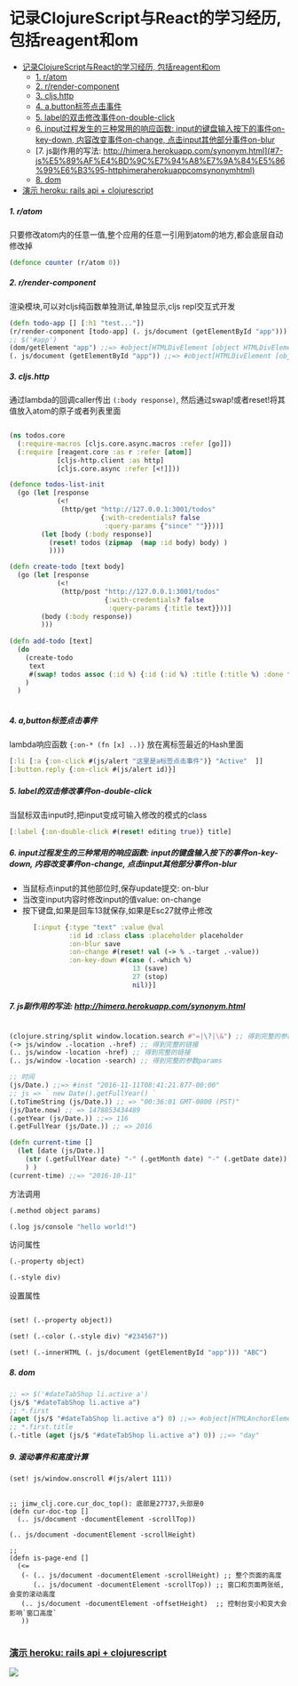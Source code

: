 # 记录ClojureScript与React的学习经历, 包括reagent和om




- [记录ClojureScript与React的学习经历, 包括reagent和om](#%E8%AE%B0%E5%BD%95clojurescript%E4%B8%8Ereact%E7%9A%84%E5%AD%A6%E4%B9%A0%E7%BB%8F%E5%8E%86-%E5%8C%85%E6%8B%ACreagent%E5%92%8Com)
    - [1. r/atom](#1-ratom)
    - [2. r/render-component](#2-rrender-component)
    - [3. cljs.http](#3-cljshttp)
    - [4. a,button标签点击事件](#4-abutton%E6%A0%87%E7%AD%BE%E7%82%B9%E5%87%BB%E4%BA%8B%E4%BB%B6)
    - [5. label的双击修改事件on-double-click](#5-label%E7%9A%84%E5%8F%8C%E5%87%BB%E4%BF%AE%E6%94%B9%E4%BA%8B%E4%BB%B6on-double-click)
    - [6. input过程发生的三种常用的响应函数: input的键盘输入按下的事件on-key-down, 内容改变事件on-change, 点击input其他部分事件on-blur](#6-input%E8%BF%87%E7%A8%8B%E5%8F%91%E7%94%9F%E7%9A%84%E4%B8%89%E7%A7%8D%E5%B8%B8%E7%94%A8%E7%9A%84%E5%93%8D%E5%BA%94%E5%87%BD%E6%95%B0-input%E7%9A%84%E9%94%AE%E7%9B%98%E8%BE%93%E5%85%A5%E6%8C%89%E4%B8%8B%E7%9A%84%E4%BA%8B%E4%BB%B6on-key-down-%E5%86%85%E5%AE%B9%E6%94%B9%E5%8F%98%E4%BA%8B%E4%BB%B6on-change-%E7%82%B9%E5%87%BBinput%E5%85%B6%E4%BB%96%E9%83%A8%E5%88%86%E4%BA%8B%E4%BB%B6on-blur)
    - [7. js副作用的写法: http://himera.herokuapp.com/synonym.html](#7-js%E5%89%AF%E4%BD%9C%E7%94%A8%E7%9A%84%E5%86%99%E6%B3%95-httphimeraherokuappcomsynonymhtml)
    - [8. dom](#8-dom)
- [演示 heroku: rails api + clojurescript](#%E6%BC%94%E7%A4%BA-heroku-rails-api--clojurescript)





##### 1. r/atom 
只要修改atom内的任意一值,整个应用的任意一引用到atom的地方,都会底层自动修改掉
```clojure
(defonce counter (r/atom 0))
```
##### 2. r/render-component
渲染模块,可以对cljs纯函数单独测试,单独显示,cljs repl交互式开发
```clojure
(defn todo-app [] [:h1 "test..."])
(r/render-component [todo-app] (. js/document (getElementById "app"))) 
;; $('#app')
(dom/getElement "app") ;;=> #object[HTMLDivElement [object HTMLDivElement]]
(. js/document (getElementById "app")) ;;=> #object[HTMLDivElement [object HTMLDivElement]]

```
##### 3. cljs.http
通过lambda的回调caller传出 `(:body response)`, 然后通过swap!或者reset!将其值放入atom的原子或者列表里面
```clojure

(ns todos.core
  (:require-macros [cljs.core.async.macros :refer [go]])
  (:require [reagent.core :as r :refer [atom]]
            [cljs-http.client :as http]
            [cljs.core.async :refer [<!]]))

(defonce todos-list-init
  (go (let [response
            (<!
             (http/get "http://127.0.0.1:3001/todos"
                       {:with-credentials? false
                        :query-params {"since" ""}}))]
        (let [body (:body response)]
          (reset! todos (zipmap  (map :id body) body) )
          ))))

(defn create-todo [text body]
  (go (let [response
            (<!
             (http/post "http://127.0.0.1:3001/todos"
                        {:with-credentials? false
                         :query-params {:title text}}))]
        (body (:body response))
        )))
        
(defn add-todo [text]
  (do
    (create-todo
     text
     #(swap! todos assoc (:id %) {:id (:id %) :title (:title %) :done false}))
    )
  )
  
```

##### 4. a,button标签点击事件
lambda响应函数 `{:on-* (fn [x] ..)}` 放在离标签最近的Hash里面
```clojure
[:li [:a {:on-click #(js/alert "这里是a标签点击事件")} "Active"  ]]
[:button.reply {:on-click #(js/alert id)}]
```
##### 5. label的双击修改事件on-double-click
当鼠标双击input时,把input变成可输入修改的模式的class
```clojure
[:label {:on-double-click #(reset! editing true)} title]
```
##### 6. input过程发生的三种常用的响应函数: input的键盘输入按下的事件on-key-down, 内容改变事件on-change, 点击input其他部分事件on-blur
* 当鼠标点input的其他部位时,保存update提交: on-blur
* 当改变input内容时修改input的值value: on-change
* 按下键盘,如果是回车13就保存,如果是Esc27就停止修改
```clojure
      [:input {:type "text" :value @val
               :id id :class class :placeholder placeholder
               :on-blur save
               :on-change #(reset! val (-> % .-target .-value))
               :on-key-down #(case (.-which %)
                               13 (save)
                               27 (stop)
                               nil)}]
```

##### 7. js副作用的写法: http://himera.herokuapp.com/synonym.html

```clojure

(clojure.string/split window.location.search #"=|\?|\&") ;; 得到完整的参数params
(-> js/window .-location .-href) ;; 得到完整的链接
(.. js/window -location -href) ;; 得到完整的链接
(.. js/window -location -search) ;; 得到完整的参数params

;; 时间
(js/Date.) ;;=> #inst "2016-11-11T08:41:21.877-00:00"
;; js => ` new Date().getFullYear() `
(.toTimeString (js/Date.)) ;; => "00:36:01 GMT-0800 (PST)"
(js/Date.now) ;; => 1478853434489
(.getYear (js/Date.)) ;;=> 116
(.getFullYear (js/Date.)) ;; => 2016

(defn current-time []
  (let [date (js/Date.)]
    (str (.getFullYear date) "-" (.getMonth date) "-" (.getDate date))
    ) )
(current-time) ;;=> "2016-10-11"

```

方法调用

```clojure
(.method object params)

(.log js/console "hello world!")
```
访问属性

```clojure
(.-property object)

(.-style div)

```
设置属性

```clojure

(set! (.-property object))

(set! (.-color (.-style div) "#234567"))

(set! (.-innerHTML (. js/document (getElementById "app"))) "ABC")

```

##### 8. dom 
```clojure
;; => $('#dateTabShop li.active a')
(js/$ "#dateTabShop li.active a")
;; *.first
(aget (js/$ "#dateTabShop li.active a") 0) ;;=> #object[HTMLAnchorElement http://127.0.0.1:3000/#sh-tran-date]
;; *.first.title
(.-title (aget (js/$ "#dateTabShop li.active a") 0)) ;;=> "day"

```

##### 9. 滚动事件和高度计算

```clojurescript
(set! js/window.onscroll #(js/alert 111))


;; jimw_clj.core.cur_doc_top(): 底部是27737,头部是0
(defn cur-doc-top []
  (.. js/document -documentElement -scrollTop))

(.. js/document -documentElement -scrollHeight)

;; 
(defn is-page-end []
  (<=
   (- (.. js/document -documentElement -scrollHeight) ;; 整个页面的高度
      (.. js/document -documentElement -scrollTop)) ;; 窗口和页面两张纸, 会变的滚动高度
   (.. js/document -documentElement -offsetHeight)  ;; 控制台变小和变大会影响`窗口高度`
   ))
   
```


### [演示 heroku: rails api + clojurescript](http://todos-tree.herokuapp.com/todos-tree)

![](./todos.jpeg)
